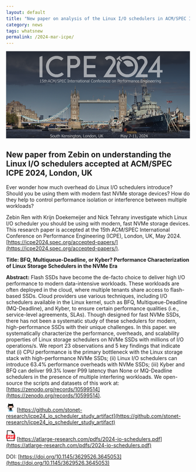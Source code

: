```yaml
---
layout: default
title: "New paper on analysis of the Linux I/O schedulers in ACM/SPEC ICPE'24"
category: news
tags: whatsnew
permalink: /2024-mar-icpe/
---
```

![](/images/2024-icpe.png "icpe2024")

## New paper from Zebin on understanding the Linux I/O schedulers accepted at ACM/SPEC ICPE 2024, London, UK

Ever wonder how much overhead do Linux I/O schedulers introduce? Should you be using them with modern fast NVMe storage devices? How do they help to control performance isolation or interference between multiple workloads? 

Zebin Ren with Krijn Doekemeijer and Nick Tehrany investigate which Linux I/O scheduler you should be using with modern, fast NVMe storage devices. This research paper is accepted at the 15th ACM/SPEC International Conference on Performance Engineering (ICPE), London, UK, May 2024.  [https://icpe2024.spec.org/accepted-papers/](https://icpe2024.spec.org/accepted-papers/). 

**Title: BFQ, Multiqueue-Deadline, or Kyber? Performance Characterization of Linux Storage Schedulers in the NVMe Era** 

**Abstract:** Flash SSDs have become the de-facto choice to deliver high I/O performance to modern data-intensive workloads. These workloads are often deployed in the cloud, where multiple tenants share access to flash-based SSDs. Cloud providers use various techniques, including I/O schedulers available in the Linux kernel, such as BFQ, Multiqueue-Deadline (MQ-Deadline), and Kyber, to ensure certain performance qualities (i.e., service-level agreements, SLAs). Though designed for fast NVMe SSDs, there has not been a systematic study of these schedulers for modern, high-performance SSDs with their unique challenges. In this paper. we systematically characterize the performance, overheads, and scalability properties of Linux storage schedulers on NVMe SSDs with millions of I/O operations/s. We report 23 observations and 5 key findings that indicate that (i) CPU performance is the primary bottleneck with the Linux storage stack with high-performance NVMe SSDs; (ii) Linux I/O schedulers can introduce 63.4% performance overheads with NVMe SSDs; (iii) Kyber and BFQ can deliver 99.3% lower P99 latency than None or MQ-Deadline schedulers in the presence of multiple interfering workloads. We open-source the scripts and datasets of this work at: [https://zenodo.org/records/10599514](https://zenodo.org/records/10599514). 

<a href="" target="_blank" rel="noopener noreferrer" style="background-color:white; color:white;font-weight:bold"><img style="float: middle; width: 5%;" src="/images/github.svg" alt="" /></a> [https://github.com/stonet-research/icpe24_io_scheduler_study_artifact](https://github.com/stonet-research/icpe24_io_scheduler_study_artifact)

<span><a href="https://atlarge-research.com/pdfs/2024-io-schedulers.pdf"><img style="float: middle; width: 5%;" src="/images/pdf.svg" alt="" /></a></span> [https://atlarge-research.com/pdfs/2024-io-schedulers.pdf](https://atlarge-research.com/pdfs/2024-io-schedulers.pdf)

DOI: [https://doi.org/10.1145/3629526.3645053](https://doi.org/10.1145/3629526.3645053) 
